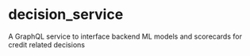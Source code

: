 # decision_service
A GraphQL service to interface backend ML models and scorecards for credit related decisions
